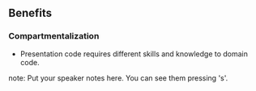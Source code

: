 ## Benefits

### Compartmentalization
* Presentation code requires different skills and knowledge to domain code.


note:
    Put your speaker notes here.
    You can see them pressing 's'.
